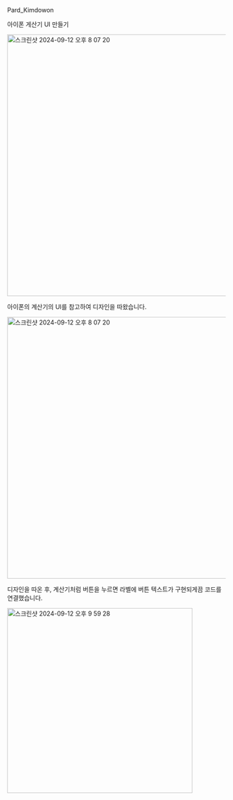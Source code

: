Pard_Kimdowon

아이폰 게산기 UI 만들기

<img width="604" alt="스크린샷 2024-09-12 오후 8 07 20" src="https://github.com/user-attachments/assets/0115b3fd-589b-4702-bc54-422a0f01200a">

아이폰의 계산기의 UI를 참고하여 디자인을 따왔습니다.

<img width="604" alt="스크린샷 2024-09-12 오후 8 07 20" src="https://github.com/user-attachments/assets/b7dac2be-4a90-40f3-822a-dd410e4f8f88">

디자인을 따온 후, 계산기처럼 버튼을 누르면 라벨에 버튼 텍스트가 구현되게끔 코드를 연결했습니다.

<img width="427" alt="스크린샷 2024-09-12 오후 9 59 28" src="https://github.com/user-attachments/assets/eb0c8449-1d7c-4503-82ec-7c40cb9f3e63">


